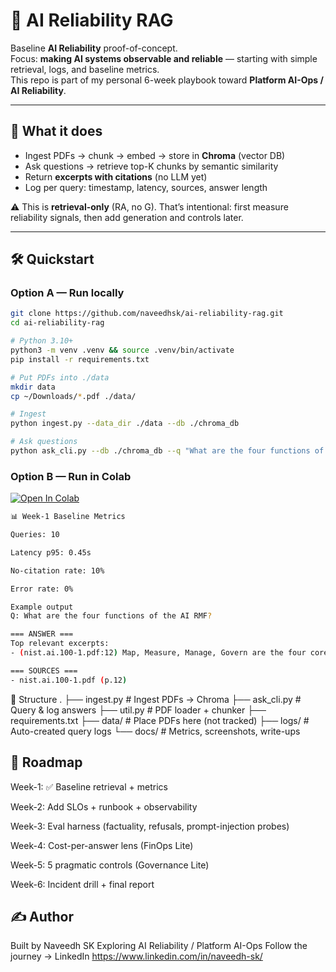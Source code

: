 # 🔎 AI Reliability RAG

Baseline **AI Reliability** proof-of-concept.  
Focus: **making AI systems observable and reliable** — starting with simple retrieval, logs, and baseline metrics.  
This repo is part of my personal 6-week playbook toward **Platform AI-Ops / AI Reliability**.

---

## 🚀 What it does
- Ingest PDFs → chunk → embed → store in **Chroma** (vector DB)  
- Ask questions → retrieve top-K chunks by semantic similarity  
- Return **excerpts with citations** (no LLM yet)  
- Log per query: timestamp, latency, sources, answer length  

⚠️ This is **retrieval-only** (RA, no G). That’s intentional: first measure reliability signals, then add generation and controls later.

---

## 🛠 Quickstart

### Option A — Run locally
```bash
git clone https://github.com/naveedhsk/ai-reliability-rag.git
cd ai-reliability-rag

# Python 3.10+
python3 -m venv .venv && source .venv/bin/activate
pip install -r requirements.txt

# Put PDFs into ./data
mkdir data
cp ~/Downloads/*.pdf ./data/

# Ingest
python ingest.py --data_dir ./data --db ./chroma_db

# Ask questions
python ask_cli.py --db ./chroma_db --q "What are the four functions of the AI RMF?"

```

### Option B — Run in Colab

[![Open In Colab](https://colab.research.google.com/assets/colab-badge.svg)](
https://colab.research.google.com/github/naveedhsk/ai-reliability-rag/blob/main/notebooks/demo.ipynb)

```bash
📊 Week-1 Baseline Metrics

Queries: 10

Latency p95: 0.45s

No-citation rate: 10%

Error rate: 0%

Example output
Q: What are the four functions of the AI RMF?

=== ANSWER ===
Top relevant excerpts:
- (nist.ai.100-1.pdf:12) Map, Measure, Manage, Govern are the four core functions...

=== SOURCES ===
- nist.ai.100-1.pdf (p.12)
```

📂 Structure
.
├── ingest.py         # Ingest PDFs → Chroma
├── ask_cli.py        # Query & log answers
├── util.py           # PDF loader + chunker
├── requirements.txt
├── data/             # Place PDFs here (not tracked)
├── logs/             # Auto-created query logs
└── docs/             # Metrics, screenshots, write-ups

## 📅 Roadmap

Week-1: ✅ Baseline retrieval + metrics

Week-2: Add SLOs + runbook + observability

Week-3: Eval harness (factuality, refusals, prompt-injection probes)

Week-4: Cost-per-answer lens (FinOps Lite)

Week-5: 5 pragmatic controls (Governance Lite)

Week-6: Incident drill + final report

## ✍️ Author

Built by Naveedh SK
Exploring AI Reliability / Platform AI-Ops
Follow the journey → LinkedIn https://www.linkedin.com/in/naveedh-sk/


